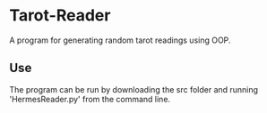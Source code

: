 # Tarot-Reader
A program for generating random tarot readings using OOP.

## Use
The program can be run by downloading the src folder and running 'HermesReader.py' from the command line.
